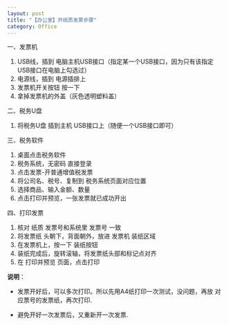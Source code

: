 ```yaml
---
layout: post
title: "【办公室】开纸质发票步骤"
category: Office
---
```


一、发票机  

1. USB线，插到 电脑主机USB接口（指定某一个USB接口，因为只有该指定USB接口在电脑上勾选过）  
2. 电源线，插到 电源插排上  
3. 发票机开关按钮 按一下  
4. 拿掉发票机的外盖（灰色透明塑料盖）  


二、税务U盘  

1. 将税务U盘 插到主机 USB接口上（随便一个USB接口即可）  


三、税务软件  

1. 桌面点击税务软件
2. 税务系统，无密码 直接登录  
3. 点击发票-开普通增值税发票  
4. 将公司名、税号、复制到 税务系统页面对应位置  
5. 选择商品、输入金额、数量  
6. 点击打印并预览，一张发票就已成功开出  


四、打印发票  

1. 核对 纸质 发票号和系统里 发票号 一致  
2. 将发票纸 头朝下，背面朝外，放进 发票机 装纸区域  
3. 在发票机上，按一下 装纸按钮  
4. 装纸完成后，旋转滚轴，将发票纸头部和标记点对齐  
5. 在 打印并预览 页面，点击打印  


**说明**：

- 发票开好后，可以多次打印。所以先用A4纸打印一次测试，没问题，再放 对应票号的发票纸，再次打印.

- 避免开好一次发票后，又重新开一次发票.


